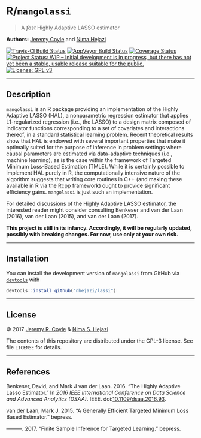
<!-- README.md is generated from README.Rmd. Please edit that file -->
R/`mangolassi`
==============

> A *fast* Highly Adaptive LASSO estimator

**Authors:** [Jeremy Coyle](https://github.com/jeremyrcoyle) and [Nima Hejazi](http://nimahejazi.org)

[![Travis-CI Build Status](https://travis-ci.org/jeremyrcoyle/mangolassi.svg?branch=master)](https://travis-ci.org/jeremyrcoyle/mangolassi) [![AppVeyor Build Status](https://ci.appveyor.com/api/projects/status/github/jeremyrcoyle/mangolassi?branch=master&svg=true)](https://ci.appveyor.com/project/jeremyrcoyle/mangolassi) [![Coverage Status](https://img.shields.io/codecov/c/github/jeremyrcoyle/mangolassi/master.svg)](https://codecov.io/github/jeremyrcoyle/mangolassi?branch=master) [![Project Status: WIP – Initial development is in progress, but there has not yet been a stable, usable release suitable for the public.](http://www.repostatus.org/badges/latest/wip.svg)](http://www.repostatus.org/#wip) [![License: GPL v3](https://img.shields.io/badge/License-GPL%20v3-blue.svg)](http://www.gnu.org/licenses/gpl-3.0)

------------------------------------------------------------------------

Description
-----------

`mangolassi` is an R package providing an implementation of the Highly Adaptive LASSO (HAL), a nonparametric regression estimator that applies L1-regularized regression (i.e., the LASSO) to a design matrix composed of indicator functions corresponding to a set of covariates and interactions thereof, in a standard statistical learning problem. Recent theoretical results show that HAL is endowed with several important properties that make it optimally suited for the purpose of inference in problem settings where causal parameters are estimated via data-adaptive techniques (i.e., machine learning), as is the case within the framework of Targeted Minimum Loss-Based Estimation (TMLE). While it is certainly possible to implement HAL purely in R, the computationally intensive nature of the algorithm suggests that writing core routines in C++ (and making these available in R via the [Rcpp](http://www.rcpp.org/) framework) ought to provide significant efficiency gains. `mangolassi` is just such an implementation.

For detailed discussions of the Highly Adaptive LASSO estimator, the interested reader might consider consulting Benkeser and van der Laan (2016), van der Laan (2015), and van der Laan (2017).

**This project is still in its infancy. Accordingly, it will be regularly updated, possibly with breaking changes. For now, use only at your own risk.**

------------------------------------------------------------------------

Installation
------------

<!--
For standard use, we recommend installing the package from
[CRAN](https://cran.r-project.org/) via


```r
install.packages("mangolassi")
```
-->
You can install the development version of `mangolassi` from GitHub via [`devtools`](https://www.rstudio.com/products/rpackages/devtools/) with

``` r
devtools::install_github("nhejazi/lassi")
```

------------------------------------------------------------------------

License
-------

© 2017 [Jeremy R. Coyle](https://github.com/jeremyrcoyle) & [Nima S. Hejazi](http://nimahejazi.org)

The contents of this repository are distributed under the GPL-3 license. See file `LICENSE` for details.

------------------------------------------------------------------------

References
----------

Benkeser, David, and Mark J van der Laan. 2016. “The Highly Adaptive Lasso Estimator.” In *2016 IEEE International Conference on Data Science and Advanced Analytics (DSAA)*. IEEE. doi:[10.1109/dsaa.2016.93](https://doi.org/10.1109/dsaa.2016.93).

van der Laan, Mark J. 2015. “A Generally Efficient Targeted Minimum Loss Based Estimator.” bepress.

———. 2017. “Finite Sample Inference for Targeted Learning.” bepress.
